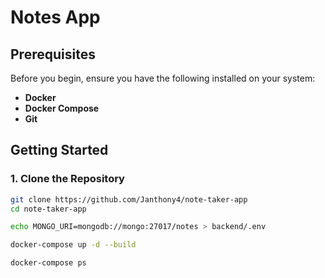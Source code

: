 # Notes App

## Prerequisites

Before you begin, ensure you have the following installed on your system:
- **Docker** 
- **Docker Compose** 
- **Git** 

## Getting Started

### 1. Clone the Repository
```bash
git clone https://github.com/Janthony4/note-taker-app
cd note-taker-app

echo MONGO_URI=mongodb://mongo:27017/notes > backend/.env

docker-compose up -d --build

docker-compose ps
